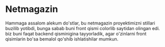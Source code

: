 # Netmagazin

Hammaga assalom alekum do'stlar, bu netmagazin proyektimizni stillari buzilib yotibdi, bunga sabab buni front qismi colorlib saytidan olingan edi. biz buni faqat backend qisminigina tayyorladik, agar o'zinlarni front qisimlarin bo'sa bemalol qo'shib ishlatishilar mumkun.
